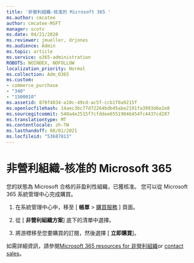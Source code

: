 ```yaml
---
title: '非營利組織-核准的 Microsoft 365 '
ms.author: cmcatee
author: cmcatee-MSFT
manager: scotv
ms.date: 04/21/2020
ms.reviewer: jmueller, drjones
ms.audience: Admin
ms.topic: article
ms.service: o365-administration
ROBOTS: NOINDEX, NOFOLLOW
localization_priority: Normal
ms.collection: Adm_O365
ms.custom:
- commerce_purchase
- "340"
- "1500010"
ms.assetid: 870f4834-a10c-49cd-ac5f-ccb1f0a9215f
ms.openlocfilehash: 14aec3bc77d72264bdb45abe2191fa3993d6e2e8
ms.sourcegitcommit: 540a4e2515f7cfddee65519046454fc4437cd287
ms.translationtype: MT
ms.contentlocale: zh-TW
ms.lasthandoff: 08/01/2021
ms.locfileid: "53687813"
---
```

# <a name="microsoft-365-for-nonprofits---approved"></a>非營利組織-核准的 Microsoft 365

您的狀態為 Microsoft 合格的非盈利性組織，已獲核准。 您可以從 Microsoft 365 系統管理中心完成購買。

1. 在系統管理中心中，移至 [ **帳單** \> [購買服務](https://go.microsoft.com/fwlink/p/?linkid=868433) ] 頁面。

2. 從 [ **非營利組織方案**] 底下的清單中選擇。

3. 將游標移至您要購買的訂閱，然後選擇 [ **立即購買**]。

如需詳細資訊，請參閱[Microsoft 365 resources for 非營利組織](https://www.microsoft.com/nonprofits/microsoft-365)or [contact sales](https://www.microsoft.com/nonprofits/contact-us)。
